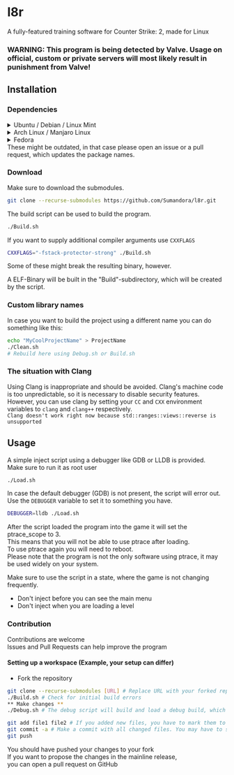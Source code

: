 # l8r
A fully-featured training software for Counter Strike: 2, made for Linux
### WARNING: This program is being detected by Valve. Usage on official, custom or private servers will most likely result in punishment from Valve!
## Installation
### Dependencies
<details>
  <summary> Ubuntu / Debian / Linux Mint </summary>
  
  If you're running Ubuntu 23.04 or below (or Mint), you need to add a PPA to get gcc 13:
  ```sh
  add-apt-repository -y ppa:ubuntu-toolchain-r/test
  apt update
  apt install gcc-13 g++-13
  ```

  For debian stable, you're SOL - either build it from source or install it with e.g. homebrew.

  ```sh
  apt-get install gdb git cmake make build-essential libvulkan-dev libx11-dev libxext-dev gcc-13 g++-13
  git clone https://github.com/libsdl-org/SDL ~/SDL
  cd ~/SDL
  cmake -S . -B build
  cmake --build build
  cmake --install build
  ```
</details>

<details>
  <summary> Arch Linux / Manjaro Linux </summary>

  ```sh
  pacman -S gdb base-devel cmake git vulkan-icd-loader vulkan-headers sdl3-git libX11 libxext
  ```
</details>

<details>
  <summary> Fedora </summary>

  ```sh
  dnf install gdb git cmake make gcc-c++ vulkan-loader-devel vulkan-headers libXext-devel
  git clone https://github.com/libsdl-org/SDL ~/SDL
  cd ~/SDL
  cmake -S . -B build
  cmake --build build
  cmake --install build
  ```
</details>
These might be outdated, in that case please open an issue or a pull request, which updates the package names.

### Download
Make sure to download the submodules.
```sh
git clone --recurse-submodules https://github.com/Sumandora/l8r.git
```

The build script can be used to build the program.
```sh
./Build.sh
```

If you want to supply additional compiler arguments use `CXXFLAGS`
```sh
CXXFLAGS="-fstack-protector-strong" ./Build.sh
```
Some of these might break the resulting binary, however.

A ELF-Binary will be built in the "Build"-subdirectory, which will be created by the script.

### Custom library names

In case you want to build the project using a different name you can do something like this:
```sh
echo "MyCoolProjectName" > ProjectName
./Clean.sh
# Rebuild here using Debug.sh or Build.sh
```

### The situation with Clang
Using Clang is inappropriate and should be avoided. Clang's machine code is too unpredictable, so it is necessary to disable security features. However, you can use clang by setting your `CC` and `CXX` environment variables to `clang` and `clang++` respectively.  
`Clang doesn't work right now because std::ranges::views::reverse is unsupported`

## Usage
A simple inject script using a debugger like GDB or LLDB is provided.  
Make sure to run it as root user
```sh
./Load.sh
```
In case the default debugger (GDB) is not present, the script will error out.  
Use the `DEBUGGER` variable to set it to something you have.  
```sh
DEBUGGER=lldb ./Load.sh
```

After the script loaded the program into the game it will set the ptrace_scope to 3.  
This means that you will not be able to use ptrace after loading.  
To use ptrace again you will need to reboot.  
Please note that the program is not the only software using ptrace, it may be used widely on your system.

Make sure to use the script in a state, where the game is not changing frequently.  
- Don't inject before you can see the main menu
- Don't inject when you are loading a level

### Contribution
Contributions are welcome  
Issues and Pull Requests can help improve the program

#### Setting up a workspace (Example, your setup can differ)
- Fork the repository
```sh
git clone --recurse-submodules [URL] # Replace URL with your forked repository
./Build.sh # Check for initial build errors
** Make changes **
./Debug.sh # The debug script will build and load a debug build, which can also be analyzed using a debugger of your choice

git add file1 file2 # If you added new files, you have to mark them to be tracked, if you didn't add any files, you can skip this step.
git commit -a # Make a commit with all changed files. You may have to set the 'EDITOR' variable, because you have to write a commit message. Please write a small and compact message explaining what you have done.
git push
```
You should have pushed your changes to your fork  
If you want to propose the changes in the mainline release,  
you can open a pull request on GitHub

